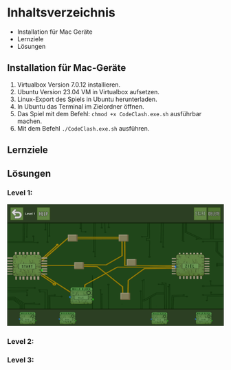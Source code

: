 # Inhaltsverzeichnis
- Installation für Mac Geräte
- Lernziele
- Lösungen
## Installation für Mac-Geräte
1. Virtualbox Version 7.0.12 installieren.
2. Ubuntu Version 23.04 VM in Virtualbox aufsetzen.
3. Linux-Export des Spiels in Ubuntu herunterladen.
4. In Ubuntu das Terminal im Zielordner öffnen.
5. Das Spiel mit dem Befehl: `chmod +x CodeClash.exe.sh` ausführbar machen.
6. Mit dem Befehl `./CodeClash.exe.sh` ausführen.

## Lernziele

## Lösungen

### Level 1: 
![Image](documents/loesungen/loesung_level1.PNG)
### Level 2: 

### Level 3: 
